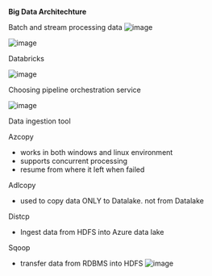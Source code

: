 
**Big Data Architechture**

Batch and stream processing data
![image](https://user-images.githubusercontent.com/38088886/111028787-cb3b8f80-83f0-11eb-8a4a-caedcd6b5ce9.png)


![image](https://user-images.githubusercontent.com/38088886/111028846-47ce6e00-83f1-11eb-9ca7-eb092f4642fc.png)

Databricks

![image](https://user-images.githubusercontent.com/38088886/111028973-17d39a80-83f2-11eb-9d91-8557caa3b3a0.png)

Choosing pipeline orchestration service

![image](https://user-images.githubusercontent.com/38088886/111029062-89134d80-83f2-11eb-9af7-e40803fe0aeb.png)


Data ingestion tool

Azcopy 
* works in both windows and linux environment
* supports concurrent processing
* resume from where it left when failed

Adlcopy
* used to copy data ONLY to Datalake. not from Datalake

Distcp
* Ingest data from HDFS into Azure data lake

Sqoop
* transfer data from RDBMS into HDFS
![image](https://user-images.githubusercontent.com/38088886/111029252-a5fc5080-83f3-11eb-9eac-60e6999a8973.png)
